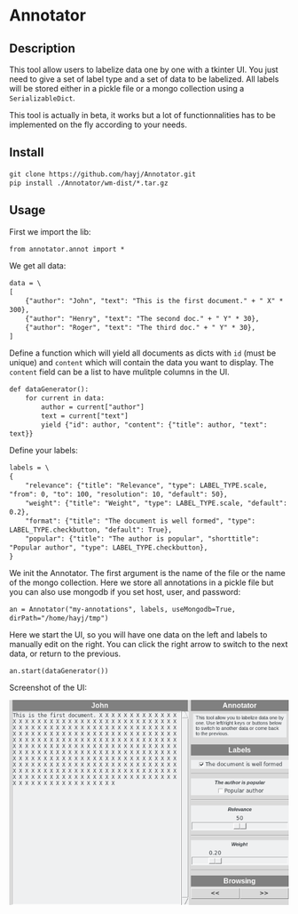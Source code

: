 # Annotator

## Description

This tool allow users to labelize data one by one with a tkinter UI. You just need to give a set of label type and a set of data to be labelized. All labels will be stored either in a pickle file or a mongo collection using a `SerializableDict`.

This tool is actually in beta, it works but a lot of functionnalities has to be implemented on the fly according to your needs.

## Install

	git clone https://github.com/hayj/Annotator.git
	pip install ./Annotator/wm-dist/*.tar.gz

## Usage

First we import the lib:

	from annotator.annot import *

We get all data:

	data = \
	[
		{"author": "John", "text": "This is the first document." + " X" * 300},
		{"author": "Henry", "text": "The second doc." + " Y" * 30},
		{"author": "Roger", "text": "The third doc." + " Y" * 30},
	]

Define a function which will yield all documents as dicts with `id` (must be unique) and `content` which will contain the data you want to display. The `content` field can be a list to have mulitple columns in the UI.

	def dataGenerator():
		for current in data:
			author = current["author"]
			text = current["text"]
			yield {"id": author, "content": {"title": author, "text": text}}

Define your labels:

	labels = \
	{
		"relevance": {"title": "Relevance", "type": LABEL_TYPE.scale, "from": 0, "to": 100, "resolution": 10, "default": 50},
		"weight": {"title": "Weight", "type": LABEL_TYPE.scale, "default": 0.2},
		"format": {"title": "The document is well formed", "type": LABEL_TYPE.checkbutton, "default": True},
		"popular": {"title": "The author is popular", "shorttitle": "Popular author", "type": LABEL_TYPE.checkbutton},
	}

We init the Annotator. The first argument is the name of the file or the name of the mongo collection. Here we store all annotations in a pickle file but you can also use mongodb if you set host, user, and password:

	an = Annotator("my-annotations", labels, useMongodb=True, dirPath="/home/hayj/tmp")

Here we start the UI, so you will have one data on the left and labels to manually edit on the right. You can click the right arrow to switch to the next data, or return to the previous.

	an.start(dataGenerator())

Screenshot of the UI:

![alt text](ui.png "Logo Title Text 1")